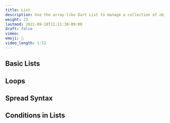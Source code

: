 ```yaml
---
title: List
description: Use the array-like Dart List to manage a collection of objects
weight: 23
lastmod: 2021-09-18T11:11:30-09:00
draft: false
vimeo: 
emoji: 🎯
video_length: 1:51
---
```


## Basic Lists

## Loops

## Spread Syntax

## Conditions in Lists